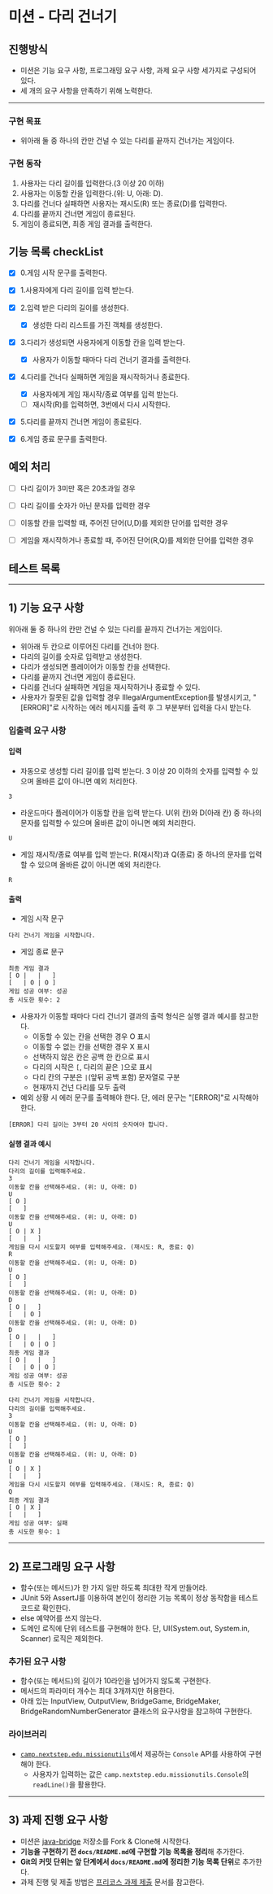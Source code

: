 # 미션 - 다리 건너기

## 진행방식

- 미션은 기능 요구 사항, 프로그래밍 요구 사항, 과제 요구 사항 세가지로 구성되어 있다.
- 세 개의 요구 사항을 만족하기 위해 노력한다.

---

### 구현 목표

- 위아래 둘 중 하나의 칸만 건널 수 있는 다리를 끝까지 건너가는 게임이다.

### 구현 동작

1. 사용자는 다리 길이를 입력한다.(3 이상 20 이하)
2. 사용자는 이동할 칸을 입력한다.(위: U, 아래: D).
3. 다리를 건너다 실패하면 사용자는 재시도(R) 또는 종료(D)를 입력한다.
4. 다리를 끝까지 건너면 게임이 종료된다.
5. 게임이 종료되면, 최종 게임 결과를 출력한다.

## 기능 목록 checkList

- [x] 0.게임 시작 문구를 출력한다.
- [x] 1.사용자에게 다리 길이를 입력 받는다.
- [x] 2.입력 받은 다리의 길이를 생성한다.
  - [x] 생성한 다리 리스트를 가진 객체를 생성한다.
- [x] 3.다리가 생성되면 사용자에게 이동할 칸을 입력 받는다.
  - [x] 사용자가 이동할 때마다 다리 건너기 결과를 출력한다.
- [x] 4.다리를 건너다 실패하면 게임을 재시작하거나 종료한다.
  - [x] 사용자에게 게임 재시작/종료 여부를 입력 받는다.
  - [ ] 재시작(R)를 입력하면, 3번에서 다시 시작한다.
- [x] 5.다리를 끝까지 건너면 게임이 종료된다.
- [x] 6.게임 종료 문구를 출력한다.



## 예외 처리

- [ ] 다리 길이가 3미만 혹은 20초과일 경우 
- [ ] 다리 길이를 숫자가 아닌 문자를 입력한 경우
- [ ] 이동할 칸을 입력할 때, 주어진 단어(U,D)를 제외한 단어를 입력한 경우
- [ ] 게임을 재시작하거나 종료할 때, 주어진 단어(R,Q)를 제외한 단어를 입력한 경우



## 테스트 목록

---

## 1) 기능 요구 사항

위아래 둘 중 하나의 칸만 건널 수 있는 다리를 끝까지 건너가는 게임이다.

- 위아래 두 칸으로 이루어진 다리를 건너야 한다.
- 다리의 길이를 숫자로 입력받고 생성한다.
- 다리가 생성되면 플레이어가 이동할 칸을 선택한다.
- 다리를 끝까지 건너면 게임이 종료된다.
- 다리를 건너다 실패하면 게임을 재시작하거나 종료할 수 있다.
- 사용자가 잘못된 값을 입력할 경우 IllegalArgumentException를 발생시키고, "[ERROR]"로 시작하는 에러 메시지를 출력 후 그 부분부터 입력을 다시 받는다.

### 입출력 요구 사항

#### 입력
- 자동으로 생성할 다리 길이를 입력 받는다. 3 이상 20 이하의 숫자를 입력할 수 있으며 올바른 값이 아니면 예외 처리한다.
```
3
```
- 라운드마다 플레이어가 이동할 칸을 입력 받는다. U(위 칸)와 D(아래 칸) 중 하나의 문자를 입력할 수 있으며 올바른 값이 아니면 예외 처리한다.
```
U
```
- 게임 재시작/종료 여부를 입력 받는다. R(재시작)과 Q(종료) 중 하나의 문자를 입력할 수 있으며 올바른 값이 아니면 예외 처리한다.
```
R
```

#### 출력
- 게임 시작 문구
```
다리 건너기 게임을 시작합니다.
```
- 게임 종료 문구
```
최종 게임 결과
[ O |   |   ]
[   | O | O ]
게임 성공 여부: 성공
총 시도한 횟수: 2
```
- 사용자가 이동할 때마다 다리 건너기 결과의 출력 형식은 실행 결과 예시를 참고한다.
    - 이동할 수 있는 칸을 선택한 경우 O 표시
    - 이동할 수 없는 칸을 선택한 경우 X 표시
    - 선택하지 않은 칸은 공백 한 칸으로 표시
    - 다리의 시작은 `[`, 다리의 끝은 `]`으로 표시
    - 다리 칸의 구분은 ` | `(앞뒤 공백 포함) 문자열로 구분
    - 현재까지 건넌 다리를 모두 출력
- 예외 상황 시 에러 문구를 출력해야 한다. 단, 에러 문구는 "[ERROR]"로 시작해야 한다.
```
[ERROR] 다리 길이는 3부터 20 사이의 숫자여야 합니다.
```

#### 실행 결과 예시
```
다리 건너기 게임을 시작합니다.
다리의 길이를 입력해주세요.
3
이동할 칸을 선택해주세요. (위: U, 아래: D)
U
[ O ]
[   ]
이동할 칸을 선택해주세요. (위: U, 아래: D)
U
[ O | X ]
[   |   ]
게임을 다시 시도할지 여부를 입력해주세요. (재시도: R, 종료: Q)
R
이동할 칸을 선택해주세요. (위: U, 아래: D)
U
[ O ]
[   ]
이동할 칸을 선택해주세요. (위: U, 아래: D)
D
[ O |   ]
[   | O ]
이동할 칸을 선택해주세요. (위: U, 아래: D)
D
[ O |   |   ]
[   | O | O ]
최종 게임 결과
[ O |   |   ]
[   | O | O ]
게임 성공 여부: 성공
총 시도한 횟수: 2
```

```
다리 건너기 게임을 시작합니다.
다리의 길이를 입력해주세요.
3
이동할 칸을 선택해주세요. (위: U, 아래: D)
U
[ O ]
[   ]
이동할 칸을 선택해주세요. (위: U, 아래: D)
U
[ O | X ]
[   |   ]
게임을 다시 시도할지 여부를 입력해주세요. (재시도: R, 종료: Q)
Q
최종 게임 결과
[ O | X ]
[   |   ]
게임 성공 여부: 실패
총 시도한 횟수: 1
```

---

## 2) 프로그래밍 요구 사항

- 함수(또는 메서드)가 한 가지 일만 하도록 최대한 작게 만들어라.
- JUnit 5와 AssertJ를 이용하여 본인이 정리한 기능 목록이 정상 동작함을 테스트 코드로 확인한다.
- else 예약어를 쓰지 않는다.
- 도메인 로직에 단위 테스트를 구현해야 한다. 단, UI(System.out, System.in, Scanner) 로직은 제외한다.

### 추가된 요구 사항

- 함수(또는 메서드)의 길이가 10라인을 넘어가지 않도록 구현한다.
- 메서드의 파라미터 개수는 최대 3개까지만 허용한다.
- 아래 있는 InputView, OutputView, BridgeGame, BridgeMaker, BridgeRandomNumberGenerator 클래스의 요구사항을 참고하여 구현한다.

### 라이브러리

- [`camp.nextstep.edu.missionutils`](https://github.com/woowacourse-projects/mission-utils)에서 제공하는 `Console` API를 사용하여 구현해야 한다.
  - 사용자가 입력하는 값은 `camp.nextstep.edu.missionutils.Console`의 `readLine()`을 활용한다.

---

## 3) 과제 진행 요구 사항

- 미션은 [java-bridge](https://github.com/woowacourse-precourse/java-bridge) 저장소를 Fork & Clone해 시작한다.
- **기능을 구현하기 전 `docs/README.md`에 구현할 기능 목록을 정리**해 추가한다.
- **Git의 커밋 단위는 앞 단계에서 `docs/README.md`에 정리한 기능 목록 단위**로 추가한다.
- 과제 진행 및 제출 방법은 [프리코스 과제 제출](https://github.com/woowacourse/woowacourse-docs/tree/master/precourse) 문서를 참고한다.